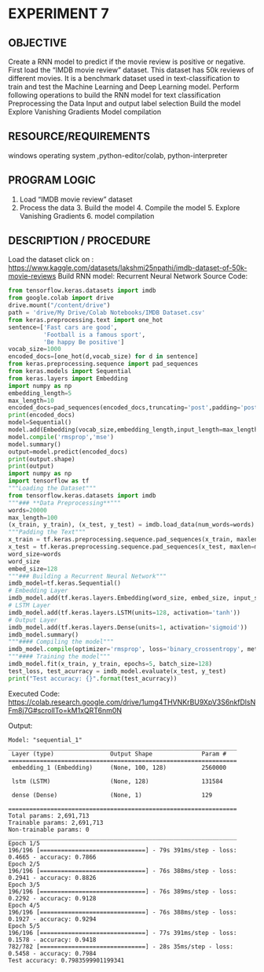 
# EXPERIMENT 7
## OBJECTIVE
Create a RNN model to predict if the movie review is positive or negative. First load the “IMDB movie review” dataset. This dataset has 50k reviews of different movies. It is a benchmark dataset used in text-classification to train and test the Machine Learning and Deep Learning model.
Perform following operations to build the RNN model for text classification
Preprocessing the Data
Input and output label selection
Build the model
Explore Vanishing Gradients
Model compilation
## RESOURCE/REQUIREMENTS
windows operating system ,python-editor/colab, python-interpreter
## PROGRAM LOGIC
1. Load “IMDB movie review” dataset
2. Process the data
	    3. Build the model
	    4. Compile the model
	    5. Explore Vanishing Gradients
	    6. model compilation
## DESCRIPTION / PROCEDURE

Load the dataset click on : https://www.kaggle.com/datasets/lakshmi25npathi/imdb-dataset-of-50k-movie-reviews
Build RNN model:
 Recurrent Neural Network
Source Code:
```python
from tensorflow.keras.datasets import imdb
from google.colab import drive
drive.mount("/content/drive")
path = 'drive/My Drive/Colab Notebooks/IMDB Dataset.csv'
from keras.preprocessing.text import one_hot
sentence=['Fast cars are good',
          'Football is a famous sport',
          'Be happy Be positive']
vocab_size=1000
encoded_docs=[one_hot(d,vocab_size) for d in sentence]
from keras.preprocessing.sequence import pad_sequences
from keras.models import Sequential
from keras.layers import Embedding
import numpy as np
embedding_length=5
max_length=10
encoded_docs=pad_sequences(encoded_docs,truncating='post',padding='post',maxlen=max_length)
print(encoded_docs)
model=Sequential()
model.add(Embedding(vocab_size,embedding_length,input_length=max_length))
model.compile('rmsprop','mse')
model.summary()
output=model.predict(encoded_docs)
print(output.shape)
print(output)
import numpy as np
import tensorflow as tf
"""Loading the Dataset"""
from tensorflow.keras.datasets import imdb
"""### **Data Preprocessing**"""
words=20000
max_length=100
(x_train, y_train), (x_test, y_test) = imdb.load_data(num_words=words)
"""Padding the Text"""
x_train = tf.keras.preprocessing.sequence.pad_sequences(x_train, maxlen=max_length)
x_test = tf.keras.preprocessing.sequence.pad_sequences(x_test, maxlen=max_length)
word_size=words
word_size
embed_size=128
"""### Building a Recurrent Neural Network"""
imdb_model=tf.keras.Sequential()
# Embedding Layer
imdb_model.add(tf.keras.layers.Embedding(word_size, embed_size, input_shape=(x_train.shape[1],)))
# LSTM Layer
imdb_model.add(tf.keras.layers.LSTM(units=128, activation='tanh'))
# Output Layer
imdb_model.add(tf.keras.layers.Dense(units=1, activation='sigmoid'))
imdb_model.summary()
"""#### Compiling the model"""
imdb_model.compile(optimizer='rmsprop', loss='binary_crossentropy', metrics=['accuracy'])
"""#### Training the model"""
imdb_model.fit(x_train, y_train, epochs=5, batch_size=128)
test_loss, test_acurracy = imdb_model.evaluate(x_test, y_test)
print("Test accuracy: {}".format(test_acurracy))
```
Executed Code:
https://colab.research.google.com/drive/1umg4THVNKrBU9XpV3S6nkfDlsNFm8j7G#scrollTo=kM1xQRT6nm0N


Output:
```
Model: "sequential_1"
_________________________________________________________________
 Layer (type)                Output Shape              Param #   
=================================================================
 embedding_1 (Embedding)     (None, 100, 128)          2560000   
                                                                 
 lstm (LSTM)                 (None, 128)               131584    
                                                                 
 dense (Dense)               (None, 1)                 129       
                                                                 
=================================================================
Total params: 2,691,713
Trainable params: 2,691,713
Non-trainable params: 0
_________________________________________________________________
Epoch 1/5
196/196 [==============================] - 79s 391ms/step - loss: 0.4665 - accuracy: 0.7866
Epoch 2/5
196/196 [==============================] - 76s 388ms/step - loss: 0.2941 - accuracy: 0.8826
Epoch 3/5
196/196 [==============================] - 76s 389ms/step - loss: 0.2292 - accuracy: 0.9128
Epoch 4/5
196/196 [==============================] - 76s 388ms/step - loss: 0.1927 - accuracy: 0.9294
Epoch 5/5
196/196 [==============================] - 77s 391ms/step - loss: 0.1578 - accuracy: 0.9418
782/782 [==============================] - 28s 35ms/step - loss: 0.5458 - accuracy: 0.7984
Test accuracy: 0.7983599901199341
```


